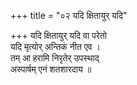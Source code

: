 +++
title = "०२ यदि क्षितायुर् यदि"

+++
यदि क्षितायुर् यदि वा परेतो  
यदि मृत्योर् अन्तिकं नीत एव ।  
तम् आ हरामि निरृतेर् उपस्थाद्  
अस्पार्षम् एनं शतशारदाय ॥